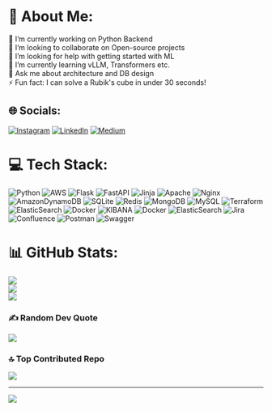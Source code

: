 # 💫 About Me:
🔭 I’m currently working on Python Backend<br>👯 I’m looking to collaborate on Open-source projects<br>🤝 I’m looking for help with getting started with ML<br>🌱 I’m currently learning vLLM, Transformers etc.<br>💬 Ask me about architecture and DB design<br>⚡ Fun fact: I can solve a Rubik's cube in under 30 seconds!


## 🌐 Socials:
[![Instagram](https://img.shields.io/badge/Instagram-%23E4405F.svg?logo=Instagram&logoColor=white)](https://instagram.com/_sudeep.77) [![LinkedIn](https://img.shields.io/badge/LinkedIn-%230077B5.svg?logo=linkedin&logoColor=white)](https://linkedin.com/in/sudeepdalai) [![Medium](https://img.shields.io/badge/Medium-12100E?logo=medium&logoColor=white)](https://medium.com/@sudeep.dalai) 

# 💻 Tech Stack:
![Python](https://img.shields.io/badge/python-3670A0?style=plastic&logo=python&logoColor=ffdd54) ![AWS](https://img.shields.io/badge/AWS-%23FF9900.svg?style=plastic&logo=amazon-aws&logoColor=white) ![Flask](https://img.shields.io/badge/flask-%23000.svg?style=plastic&logo=flask&logoColor=white) ![FastAPI](https://img.shields.io/badge/FastAPI-005571?style=plastic&logo=fastapi) ![Jinja](https://img.shields.io/badge/jinja-white.svg?style=plastic&logo=jinja&logoColor=black) ![Apache](https://img.shields.io/badge/apache-%23D42029.svg?style=plastic&logo=apache&logoColor=white) ![Nginx](https://img.shields.io/badge/nginx-%23009639.svg?style=plastic&logo=nginx&logoColor=white) ![AmazonDynamoDB](https://img.shields.io/badge/Amazon%20DynamoDB-4053D6?style=plastic&logo=Amazon%20DynamoDB&logoColor=white) ![SQLite](https://img.shields.io/badge/sqlite-%2307405e.svg?style=plastic&logo=sqlite&logoColor=white) ![Redis](https://img.shields.io/badge/redis-%23DD0031.svg?style=plastic&logo=redis&logoColor=white) ![MongoDB](https://img.shields.io/badge/MongoDB-%234ea94b.svg?style=plastic&logo=mongodb&logoColor=white) ![MySQL](https://img.shields.io/badge/mysql-%2300000f.svg?style=plastic&logo=mysql&logoColor=white) ![Terraform](https://img.shields.io/badge/terraform-%235835CC.svg?style=plastic&logo=terraform&logoColor=white) ![ElasticSearch](https://img.shields.io/badge/-ElasticSearch-005571?style=plastic&logo=elasticsearch) ![Docker](https://img.shields.io/badge/docker-%230db7ed.svg?style=plastic&logo=docker&logoColor=white) ![KIBANA](https://img.shields.io/badge/kibana-005571.svg?style=plastic&logo=kibana&logoColor=white&color=%23005571) ![Docker](https://img.shields.io/badge/docker-%230db7ed.svg?style=plastic&logo=docker&logoColor=white) ![ElasticSearch](https://img.shields.io/badge/-ElasticSearch-005571?style=plastic&logo=elasticsearch) ![Jira](https://img.shields.io/badge/jira-%230A0FFF.svg?style=plastic&logo=jira&logoColor=white) ![Confluence](https://img.shields.io/badge/confluence-%23172BF4.svg?style=plastic&logo=confluence&logoColor=white) ![Postman](https://img.shields.io/badge/Postman-FF6C37?style=plastic&logo=postman&logoColor=white) ![Swagger](https://img.shields.io/badge/-Swagger-%23Clojure?style=plastic&logo=swagger&logoColor=white)
# 📊 GitHub Stats:
![](https://github-readme-stats.vercel.app/api?username=sudeepcodes&theme=dark&hide_border=false&include_all_commits=true&count_private=true)<br/>
![](https://github-readme-streak-stats.herokuapp.com/?user=sudeepcodes&theme=dark&hide_border=false)<br/>
![](https://github-readme-stats.vercel.app/api/top-langs/?username=sudeepcodes&theme=dark&hide_border=false&include_all_commits=true&count_private=true&layout=compact)

### ✍️ Random Dev Quote
![](https://quotes-github-readme.vercel.app/api?type=horizontal&theme=dark)

### 🔝 Top Contributed Repo
![](https://github-contributor-stats.vercel.app/api?username=sudeepcodes&limit=5&theme=dark&combine_all_yearly_contributions=true)

---
[![](https://visitcount.itsvg.in/api?id=sudeepcodes&icon=5&color=3)](https://visitcount.itsvg.in)

<!-- Proudly created with GPRM ( https://gprm.itsvg.in ) -->
